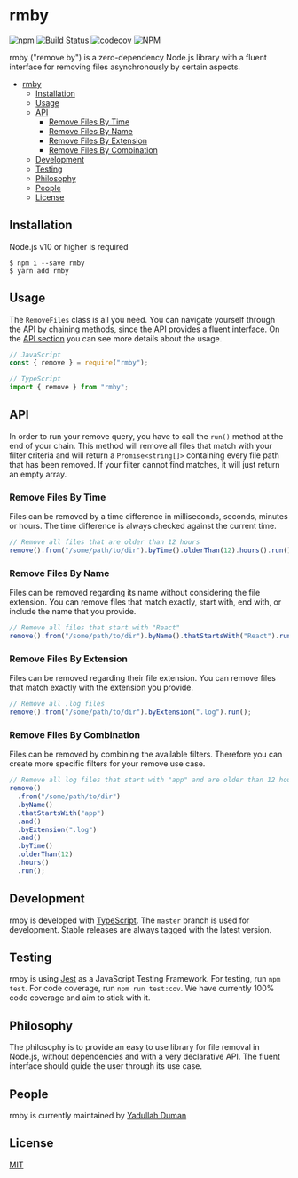 # rmby

![npm](https://img.shields.io/npm/v/rmby)
[![Build Status](https://travis-ci.org/yduman/rmby.svg?branch=master)](https://travis-ci.org/yduman/rmby)
[![codecov](https://codecov.io/gh/yduman/rmby/branch/master/graph/badge.svg)](https://codecov.io/gh/yduman/rmby)
![NPM](https://img.shields.io/npm/l/rmby)

rmby ("remove by") is a zero-dependency Node.js library with a fluent interface for removing files asynchronously by certain aspects.

- [rmby](#rmby)
  - [Installation](#installation)
  - [Usage](#usage)
  - [API](#api)
    - [Remove Files By Time](#remove-files-by-time)
    - [Remove Files By Name](#remove-files-by-name)
    - [Remove Files By Extension](#remove-files-by-extension)
    - [Remove Files By Combination](#remove-files-by-combination)
  - [Development](#development)
  - [Testing](#testing)
  - [Philosophy](#philosophy)
  - [People](#people)
  - [License](#license)

## Installation

Node.js v10 or higher is required

```console
$ npm i --save rmby
$ yarn add rmby
```

## Usage

The `RemoveFiles` class is all you need. You can navigate yourself through the API by chaining methods, since the API provides a [fluent interface](https://martinfowler.com/bliki/FluentInterface.html). On the [API section](#api) you can see more details about the usage.

```js
// JavaScript
const { remove } = require("rmby");

// TypeScript
import { remove } from "rmby";
```

## API

In order to run your remove query, you have to call the `run()` method at the end of your chain. This method will remove all files that match with your filter criteria and will return a `Promise<string[]>` containing every file path that has been removed. If your filter cannot find matches, it will just return an empty array.

### Remove Files By Time

Files can be removed by a time difference in milliseconds, seconds, minutes or hours. The time difference is always checked against the current time.

```js
// Remove all files that are older than 12 hours
remove().from("/some/path/to/dir").byTime().olderThan(12).hours().run();
```

### Remove Files By Name

Files can be removed regarding its name without considering the file extension. You can remove files that match exactly, start with, end with, or include the name that you provide.

```js
// Remove all files that start with "React"
remove().from("/some/path/to/dir").byName().thatStartsWith("React").run();
```

### Remove Files By Extension

Files can be removed regarding their file extension. You can remove files that match exactly with the extension you provide.

```js
// Remove all .log files
remove().from("/some/path/to/dir").byExtension(".log").run();
```

### Remove Files By Combination

Files can be removed by combining the available filters. Therefore you can create more specific filters for your remove use case.

```js
// Remove all log files that start with "app" and are older than 12 hours
remove()
  .from("/some/path/to/dir")
  .byName()
  .thatStartsWith("app")
  .and()
  .byExtension(".log")
  .and()
  .byTime()
  .olderThan(12)
  .hours()
  .run();
```

## Development

rmby is developed with [TypeScript](https://www.typescriptlang.org/). The `master` branch is used for development. Stable releases are always tagged with the latest version.

## Testing

rmby is using [Jest](https://jestjs.io/) as a JavaScript Testing Framework. For testing, run `npm test`. For code coverage, run `npm run test:cov`. We have currently 100% code coverage and aim to stick with it.

## Philosophy

The philosophy is to provide an easy to use library for file removal in Node.js, without dependencies and with a very declarative API. The fluent interface should guide the user through its use case.

## People

rmby is currently maintained by [Yadullah Duman](https://github.com/yduman)

## License

[MIT](LICENSE)
